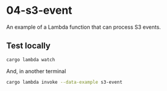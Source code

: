# 04-s3-event

An example of a Lambda function that can process S3 events.

## Test locally

```bash
cargo lambda watch
```

And, in another terminal

```bash
cargo lambda invoke --data-example s3-event
```
